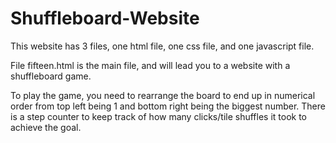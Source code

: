 # Shuffleboard-Website

This website has 3 files, one html file, one css file, and one javascript file. 

File fifteen.html is the main file, and will lead you to a website with a shuffleboard game. 

To play the game, you need to rearrange the board to end up in numerical order from top left being 1 and bottom right being the biggest number.
There is a step counter to keep track of how many clicks/tile shuffles it took to achieve the goal.

